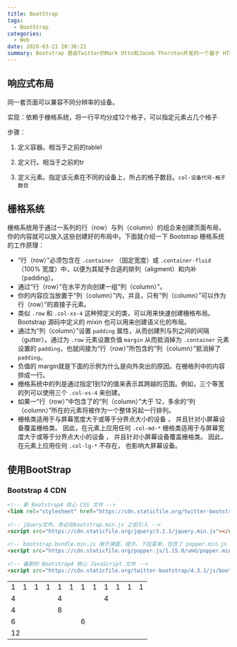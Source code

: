 ```yaml
---
title: BootStrap
tags:
  - BootStrap
categories:
  - Web
date: 2020-03-21 20:36:22
summary: Bootstrap 是由Twitter的Mark Otto和Jacob Thornton开发的一个基于 HTML、CSS、JavaScript的用于快速开发 Web 应用程序和网站的前端框架。
---
```


## 响应式布局

同一套页面可以兼容不同分辨率的设备。

实现：依赖于栅格系统，将一行平均分成12个格子，可以指定元素占几个格子

步骤：

1. 定义容器。相当于之前的tableI

2. 定义行。相当于之前的tr

3. 定义元素。指定该元素在不同的设备上，所占的格子数目。`col-设备代号-格子数目`

## 栅格系统

栅格系统用于通过一系列的行（row）与列（column）的组合来创建页面布局，你的内容就可以放入这些创建好的布局中。下面就介绍一下 Bootstrap 栅格系统的工作原理：

- “行（row）”必须包含在 `.container` （固定宽度）或 `.container-fluid` （100% 宽度）中，以便为其赋予合适的排列（aligment）和内补（padding）。
- 通过“行（row）”在水平方向创建一组“列（column）”。
- 你的内容应当放置于“列（column）”内，并且，只有“列（column）”可以作为行（row）”的直接子元素。
- 类似 `.row` 和 `.col-xs-4` 这种预定义的类，可以用来快速创建栅格布局。Bootstrap 源码中定义的 mixin 也可以用来创建语义化的布局。
- 通过为“列（column）”设置 `padding` 属性，从而创建列与列之间的间隔（gutter）。通过为 `.row` 元素设置负值 `margin` 从而抵消掉为 `.container` 元素设置的 `padding`，也就间接为“行（row）”所包含的“列（column）”抵消掉了`padding`。
- 负值的 margin就是下面的示例为什么是向外突出的原因。在栅格列中的内容排成一行。
- 栅格系统中的列是通过指定1到12的值来表示其跨越的范围。例如，三个等宽的列可以使用三个 `.col-xs-4` 来创建。
- 如果一“行（row）”中包含了的“列（column）”大于 12，多余的“列（column）”所在的元素将被作为一个整体另起一行排列。
- 栅格类适用于与屏幕宽度大于或等于分界点大小的设备 ， 并且针对小屏幕设备覆盖栅格类。 因此，在元素上应用任何 `.col-md-*` 栅格类适用于与屏幕宽度大于或等于分界点大小的设备 ， 并且针对小屏幕设备覆盖栅格类。 因此，在元素上应用任何 `.col-lg-*` 不存在， 也影响大屏幕设备。

## 使用BootStrap

### Bootstrap 4 CDN

```html
<!-- 新 Bootstrap4 核心 CSS 文件 -->
<link rel="stylesheet" href="https://cdn.staticfile.org/twitter-bootstrap/4.3.1/css/bootstrap.min.css">
 
<!-- jQuery文件。务必在bootstrap.min.js 之前引入 -->
<script src="https://cdn.staticfile.org/jquery/3.2.1/jquery.min.js"></script>
 
<!-- bootstrap.bundle.min.js 用于弹窗、提示、下拉菜单，包含了 popper.min.js -->
<script src="https://cdn.staticfile.org/popper.js/1.15.0/umd/popper.min.js"></script>
 
<!-- 最新的 Bootstrap4 核心 JavaScript 文件 -->
<script src="https://cdn.staticfile.org/twitter-bootstrap/4.3.1/js/bootstrap.min.js"></script>
```

<table class="grid" cellspacing="0">
<tbody><tr>
  <td width="8.33%" >1</td>
  <td width="8.33%">1</td>		
  <td width="8.33%">1</td>
  <td width="8.33%">1</td>
  <td width="8.33%">1</td>		
  <td width="8.33%">1</td>
  <td width="8.33%">1</td>
  <td width="8.33%">1</td>		
  <td width="8.33%">1</td>
  <td width="8.33%">1</td>
  <td width="8.33%">1</td>		
  <td width="8.33%">1</td>
</tr>
<tr>
  <td colspan="4">4</td>
  <td colspan="4">4</td>		
  <td colspan="4">4</td>
</tr>
<tr>
  <td colspan="4">4</td>
  <td colspan="8">8</td>		
</tr>
<tr>
  <td colspan="6">6</td>
  <td colspan="6">6</td>		
</tr>
<tr>
  <td colspan="12">12</td>
</tr>
</tbody></table>
